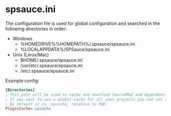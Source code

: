 spsauce.ini
=====

The configuration file is used for global configuration and searched in the following directories in order:

* Windows
  * %HOMEDRIVE%%HOMEPATH%/.spsauce/spsauce.ini
  * %LOCALAPPDATA%/SPSauce/spsauce.ini
* Unix (Linux/Mac)
  * $HOME/.spsauce/spsauce.ini
  * /usr/etc/.spsauce/spsauce.ini
  * /etc/.spsauce/spsauce.ini

Example config:

```ini
[Directories]
; This path will be used to cache and download SourceMod and dependencies.
; If you want to use a global cache for all your projects you can set this to an absolute directory.  
; By default it is .spcache, relative to PWD.
PluginCache=.spcache
```